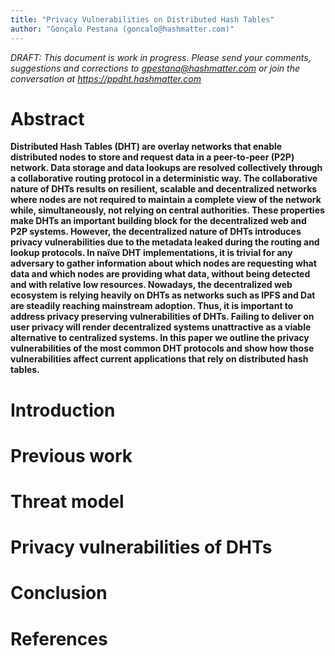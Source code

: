 ```yaml
---
title: "Privacy Vulnerabilities on Distributed Hash Tables"
author: "Gonçalo Pestana (goncalo@hashmatter.com)"
---
```


*DRAFT: This document is work in progress. Please send your comments, suggestions and corrections to gpestana@hashmatter.com or join the conversation at https://ppdht.hashmatter.com*

# Abstract

**Distributed Hash Tables (DHT) are overlay networks that enable distributed nodes to store and request data in a peer-to-peer (P2P) network. Data storage and data lookups are resolved collectively through a collaborative routing protocol in a deterministic way. The collaborative nature of DHTs results on resilient, scalable and decentralized networks where nodes are not required to maintain a complete view of the network while, simultaneously, not relying on central authorities. These properties make DHTs an important building block for the decentralized web and P2P systems. However, the decentralized nature of DHTs introduces privacy vulnerabilities due to the metadata leaked during the routing and lookup protocols. In naïve DHT implementations, it is trivial for any adversary to gather information about which nodes are requesting what data and which nodes are providing what data, without being detected and with relative low resources. Nowadays, the decentralized web ecosystem is relying heavily on DHTs as networks such as IPFS and Dat are steadily reaching mainstream adoption. Thus, it is important to address privacy preserving vulnerabilities of DHTs. Failing to deliver on user privacy will render decentralized systems unattractive as a viable alternative to centralized systems.  In this paper we outline the privacy vulnerabilities of the most common DHT protocols and show how those vulnerabilities affect current applications that rely on distributed hash tables.**

# Introduction

# Previous work

# Threat model

# Privacy vulnerabilities of DHTs

# Conclusion

# References


